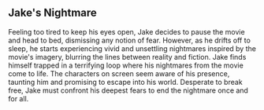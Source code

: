 ## Jake's Nightmare

Feeling too tired to keep his eyes open, Jake decides to pause the movie and head to bed, dismissing any notion of fear. However, as he drifts off to sleep, he starts experiencing vivid and unsettling nightmares inspired by the movie's imagery, blurring the lines between reality and fiction.
Jake finds himself trapped in a terrifying loop where his nightmares from the movie come to life. The characters on screen seem aware of his presence, taunting him and promising to escape into his world. Desperate to break free, Jake must confront his deepest fears to end the nightmare once and for all.
